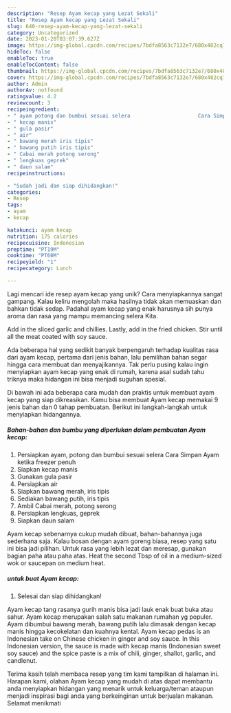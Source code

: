 ```yaml
---
description: "Resep Ayam kecap yang Lezat Sekali"
title: "Resep Ayam kecap yang Lezat Sekali"
slug: 640-resep-ayam-kecap-yang-lezat-sekali
category: Uncategorized
date: 2023-01-20T03:07:39.627Z
image: https://img-global.cpcdn.com/recipes/7bdfa8563c7132e7/680x482cq70/ayam-kecap-foto-resep-utama.jpg
hideToc: false
enableToc: true
enableTocContent: false
thumbnail: https://img-global.cpcdn.com/recipes/7bdfa8563c7132e7/680x482cq70/ayam-kecap-foto-resep-utama.jpg
cover: https://img-global.cpcdn.com/recipes/7bdfa8563c7132e7/680x482cq70/ayam-kecap-foto-resep-utama.jpg
author: Admin
authorAv: notfound
ratingvalue: 4.2
reviewcount: 3
recipeingredient:
- " ayam potong dan bumbui sesuai selera                      Cara Simpan Ayam ketika freezer penuh"
- " kecap manis"
- " gula pasir"
- " air"
- " bawang merah iris tipis"
- " bawang putih iris tipis"
- " Cabai merah potong serong"
- " lengkuas geprek"
- " daun salam"
recipeinstructions:

- "Sudah jadi dan siap dihidangkan!"
categories:
- Resep
tags:
- ayam
- kecap

katakunci: ayam kecap 
nutrition: 175 calories
recipecuisine: Indonesian
preptime: "PT19M"
cooktime: "PT60M"
recipeyield: "1"
recipecategory: Lunch

---
```





Lagi mencari ide resep ayam kecap yang unik? Cara menyiapkannya sangat gampang. Kalau keliru mengolah maka hasilnya tidak akan memuaskan dan bahkan tidak sedap. Padahal ayam kecap yang enak harusnya sih punya aroma dan rasa yang mampu memancing selera Kita.





Add in the sliced garlic and chillies. Lastly, add in the fried chicken. Stir until all the meat coated with soy sauce.

Ada beberapa hal yang sedikit banyak berpengaruh terhadap kualitas rasa dari ayam kecap, pertama dari jenis bahan, lalu pemilihan bahan segar hingga cara membuat dan menyajikannya. Tak perlu pusing kalau ingin menyiapkan ayam kecap yang enak di rumah, karena asal sudah tahu triknya maka hidangan ini bisa menjadi suguhan spesial.






Di bawah ini ada beberapa cara mudah dan praktis untuk membuat ayam kecap yang siap dikreasikan. Kamu bisa membuat Ayam kecap memakai 9 jenis bahan dan 0 tahap pembuatan. Berikut ini langkah-langkah untuk menyiapkan hidangannya.

<!--inarticleads1-->

##### Bahan-bahan dan bumbu yang diperlukan dalam pembuatan Ayam kecap:

1. Persiapkan  ayam, potong dan bumbui sesuai selera                      Cara Simpan Ayam ketika freezer penuh
1. Siapkan  kecap manis
1. Gunakan  gula pasir
1. Persiapkan  air
1. Siapkan  bawang merah, iris tipis
1. Sediakan  bawang putih, iris tipis
1. Ambil  Cabai merah, potong serong
1. Persiapkan  lengkuas, geprek
1. Siapkan  daun salam


Ayam kecap sebenarnya cukup mudah dibuat, bahan-bahannya juga sederhana saja. Kalau bosan dengan ayam goreng biasa, resep yang satu ini bisa jadi pilihan. Untuk rasa yang lebih lezat dan meresap, gunakan bagian paha atau paha atas. Heat the second Tbsp of oil in a medium-sized wok or saucepan on medium heat. 

<!--inarticleads2-->

#####  untuk buat Ayam kecap:


1. Selesai dan siap dihidangkan!

Ayam kecap tang rasanya gurih manis bisa jadi lauk enak buat buka atau sahur. Ayam kecap merupakan salah satu makanan rumahan yg populer. Ayam dibumbui bawang merah, bawang putih lalu dimasak dengan kecap manis hingga kecokelatan dan kuahnya kental. Ayam kecap pedas is an Indonesian take on Chinese chicken in ginger and soy sauce. In this Indonesian version, the sauce is made with kecap manis (Indonesian sweet soy sauce) and the spice paste is a mix of chili, ginger, shallot, garlic, and candlenut. 

Terima kasih telah membaca resep yang tim kami tampilkan di halaman ini. Harapan kami, olahan Ayam kecap yang mudah di atas dapat membantu anda menyiapkan hidangan yang menarik untuk keluarga/teman ataupun menjadi inspirasi bagi anda yang berkeinginan untuk berjualan makanan. Selamat menikmati
